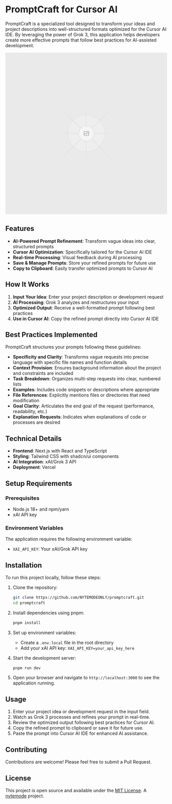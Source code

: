 # PromptCraft for Cursor AI

PromptCraft is a specialized tool designed to transform your ideas and project descriptions into well-structured formats optimized for the Cursor AI IDE. By leveraging the power of Grok 3, this application helps developers create more effective prompts that follow best practices for AI-assisted development.

![PromptCraft Screenshot](public/placeholder.svg)

## Features

- **AI-Powered Prompt Refinement**: Transform vague ideas into clear, structured prompts
- **Cursor AI Optimization**: Specifically tailored for the Cursor AI IDE
- **Real-time Processing**: Visual feedback during AI processing
- **Save & Manage Prompts**: Store your refined prompts for future use
- **Copy to Clipboard**: Easily transfer optimized prompts to Cursor AI

## How It Works

1. **Input Your Idea**: Enter your project description or development request
2. **AI Processing**: Grok 3 analyzes and restructures your input
3. **Optimized Output**: Receive a well-formatted prompt following best practices
4. **Use in Cursor AI**: Copy the refined prompt directly into Cursor AI IDE

## Best Practices Implemented

PromptCraft structures your prompts following these guidelines:

- **Specificity and Clarity**: Transforms vague requests into precise language with specific file names and function details
- **Context Provision**: Ensures background information about the project and constraints are included
- **Task Breakdown**: Organizes multi-step requests into clear, numbered lists
- **Examples**: Includes code snippets or descriptions where appropriate
- **File References**: Explicitly mentions files or directories that need modification
- **Goal Clarity**: Articulates the end goal of the request (performance, readability, etc.)
- **Explanation Requests**: Indicates when explanations of code or processes are desired

## Technical Details

- **Frontend**: Next.js with React and TypeScript
- **Styling**: Tailwind CSS with shadcn/ui components
- **AI Integration**: xAI/Grok 3 API
- **Deployment**: Vercel

## Setup Requirements

### Prerequisites

- Node.js 18+ and npm/yarn
- xAI API key

### Environment Variables

The application requires the following environment variable:

- `XAI_API_KEY`: Your xAI/Grok API key

## Installation

To run this project locally, follow these steps:

1. Clone the repository:
   ```bash
   git clone https://github.com/NYTEMODEONLY/promptcraft.git
   cd promptcraft
   ```

2. Install dependencies using pnpm:
   ```bash
   pnpm install
   ```

3. Set up environment variables:
   - Create a `.env.local` file in the root directory
   - Add your xAI API key: `XAI_API_KEY=your_api_key_here`

4. Start the development server:
   ```bash
   pnpm run dev
   ```

5. Open your browser and navigate to `http://localhost:3000` to see the application running.

## Usage

1. Enter your project idea or development request in the input field.
2. Watch as Grok 3 processes and refines your prompt in real-time.
3. Review the optimized output following best practices for Cursor AI.
4. Copy the refined prompt to clipboard or save it for future use.
5. Paste the prompt into Cursor AI IDE for enhanced AI assistance.

## Contributing

Contributions are welcome! Please feel free to submit a Pull Request.

## License

This project is open source and available under the [MIT License](LICENSE). A [nytemode](https://nytemode.com) project. 